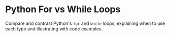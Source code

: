 # Python For vs While Loops

Compare and contrast Python's `for` and `while` loops, explaining when to use each type and illustrating with code examples.